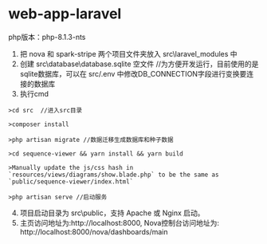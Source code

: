 # web-app-laravel

php版本：php-8.1.3-nts
1. 把 nova 和 spark-stripe 两个项目文件夹放入 src\laravel_modules 中
2. 创建 src\database\database.sqlite 空文件 //为方便开发运行，目前使用的是sqlite数据库，可以在 src/.env 中修改DB_CONNECTION字段进行变换要连接的数据库
3. 执行cmd
````
>cd src  //进入src目录

>composer install

>php artisan migrate //数据迁移生成数据库和种子数据

>cd sequence-viewer && yarn install && yarn build

>Manually update the js/css hash in `resources/views/diagrams/show.blade.php` to be the same as `public/sequence-viewer/index.html`

>php artisan serve //启动服务
````
4. 项目启动目录为 src\public，支持 Apache 或 Nginx 启动。
5. 主页访问地址为:http://localhost:8000, Nova控制台访问地址为: http://localhost:8000/nova/dashboards/main
